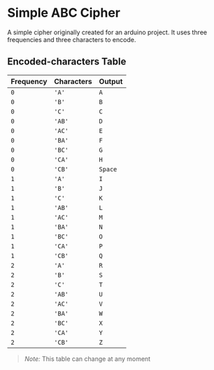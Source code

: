 # Simple ABC Cipher

A simple cipher originally created for an arduino project. It uses three frequencies and three characters to encode.

## Encoded-characters Table
| Frequency   | Characters       | Output |
| :---------- | :--------- | :-------- |
| `0` | `'A'` | `A` |
| `0` | `'B'` | `B` |
| `0` | `'C'` | `C` |
| `0` | `'AB'` | `D` |
| `0` | `'AC'` | `E` |
| `0` | `'BA'` | `F` |
| `0` | `'BC'` | `G` |
| `0` | `'CA'` | `H` |
| `0` | `'CB'` | `Space` |
| `1` | `'A'` | `I` |
| `1` | `'B'` | `J` |
| `1` | `'C'` | `K` |
| `1` | `'AB'` | `L` |
| `1` | `'AC'` | `M` |
| `1` | `'BA'` | `N` |
| `1` | `'BC'` | `O` |
| `1` | `'CA'` | `P` |
| `1` | `'CB'` | `Q` |
| `2` | `'A'` | `R` |
| `2` | `'B'` | `S` |
| `2` | `'C'`| `T` |
| `2` | `'AB'` | `U` |
| `2` | `'AC'` | `V` |
| `2` | `'BA'` | `W` |
| `2` | `'BC'` | `X` |
| `2` | `'CA'` | `Y` |
| `2` | `'CB'` | `Z` |

> *Note:* This table can change at any moment
